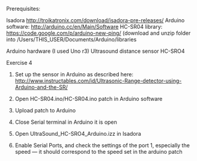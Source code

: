Prerequisites:

Isadora http://troikatronix.com/download/isadora-pre-releases/
Arduino software: http://arduino.cc/en/Main/Software
HC-SR04 library: https://code.google.com/p/arduino-new-ping/ (download and unzip folder into /Users/THIS_USER/Documents/Arduino/libraries

Arduino hardware (I used Uno r3)
Ultrasound distance sensor HC-SRO4


Exercise 4


1. Set up the sensor in Arduino as described here: http://www.instructables.com/id/Ultrasonic-Range-detector-using-Arduino-and-the-SR/

2. Open HC-SR04.ino/HC-SR04.ino patch in Arduino software
3. Upload patch to Arduino
4. Close Serial terminal in Arduino it is open
5. Open UltraSound_HC-SRO4_Arduino.izz in Isadora
6. Enable Serial Ports, and check the settings of the port 1, especially the speed — it should correspond to the speed set in the arduino patch
